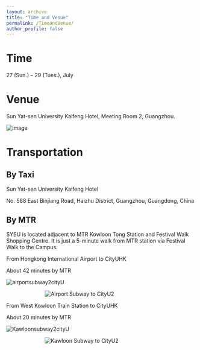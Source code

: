 ```yaml
---
layout: archive
title: "Time and Venue"
permalink: /TimeandVenue/
author_profile: false
---
```



Time
======

27 (Sun.) – 29 (Tues.), July


Venue
======

Sun Yat-sen University Kaifeng Hotel, Meeting Room 2, Guangzhou.

![image](https://github.com/user-attachments/assets/cbcbe58f-fdf3-4e41-8374-4fe5cbe87b5b)




Transportation
=====


By Taxi
-----

Sun Yat-sen University Kaifeng Hotel

No. 588 East Binjiang Road, Haizhu District, Guangzhou, Guangdong, China


By MTR
-----

SYSU is located adjacent to MTR Kowloon Tong Station and Festival Walk Shopping Centre. It is just a 5-minute walk from MTR station via Festival Walk to the Campus.

From Hongkong International Airport to CityUHK

About 42 minutes by MTR

![airportsubway2cityU](https://github.com/HKGZTP/HKGZTP.github.io/assets/167737479/3f48f809-d009-44d1-82a1-2a8850d6cdbe)


<img src="https://github.com/HKGZTP/HKGZTP.github.io/assets/167737479/be1dffd1-99a3-4047-ab34-a249d6a26620"   
     alt="Airport Subway to CityU2"   
     style="max-width: 300px; display: block; margin: 0 auto;">





From West Kowloon Train Station to CityUHK

About 20 minutes by MTR

![Kawloonsubway2cityU](https://github.com/HKGZTP/HKGZTP.github.io/assets/167737479/d16a8833-645c-49bf-a033-e8b9c0be8a69)



<img src="https://github.com/HKGZTP/HKGZTP.github.io/assets/167737479/5cfbaf29-66c8-472e-b102-c9225dbdeaa2"   
     alt="Kawloon Subway to CityU2"   
     style="max-width: 300px; display: block; margin: 0 auto;">







